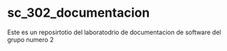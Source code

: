 # sc_302_documentacion
Este es un reposirtotio del laboratodrio de documentacion de software del grupo numero 2
